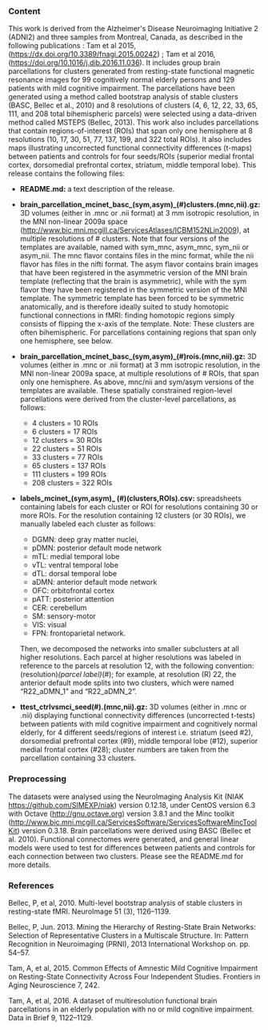 ### Content
This work is derived from the Alzheimer's Disease Neuroimaging Initiative 2 (ADNI2) and three samples from Montreal, Canada, as described in the following publications : Tam et al 2015, (https://dx.doi.org/10.3389/fnagi.2015.00242) ; Tam et al 2016, (https://doi.org/10.1016/j.dib.2016.11.036). It includes group brain parcellations for clusters generated from resting-state functional magnetic resonance images for 99 cognitively normal elderly persons and 129 patients with mild cognitive impairment. The parcellations have been generated using a method called bootstrap analysis of stable clusters (BASC, Bellec et al., 2010) and 8 resolutions of clusters (4, 6, 12, 22, 33, 65, 111, and 208 total bihemispheric parcels) were selected using a data-driven method called MSTEPS (Bellec, 2013). This work also includes parcellations that contain regions-of-interest (ROIs) that span only one hemisphere at 8 resolutions (10, 17, 30, 51, 77, 137, 199, and 322 total ROIs). It also includes maps illustrating uncorrected functional connectivity differences (t-maps) between patients and controls for four seeds/ROIs (superior medial frontal cortex, dorsomedial prefrontal cortex, striatum, middle temporal lobe).
This release contains the following files:
* **README.md:** a text description of the release.
* **brain_parcellation_mcinet_basc_(sym,asym)_(#)clusters.(mnc,nii).gz:** 3D volumes (either in .mnc or .nii format) at 3 mm isotropic resolution, in the MNI non-linear 2009a space (http://www.bic.mni.mcgill.ca/ServicesAtlases/ICBM152NLin2009), at multiple resolutions of # clusters. Note that four versions of the templates are available, named with sym_mnc, asym_mnc, sym_nii or asym_nii. The mnc flavor contains files in the minc format, while the nii flavor has files in the nifti format. The asym flavor contains brain images that have been registered in the asymmetric version of the MNI brain template (reflecting that the brain is asymmetric), while with the sym flavor they have been registered in the symmetric version of the MNI template. The symmetric template has been forced to be symmetric anatomically, and is therefore ideally suited to study homotopic functional connections in fMRI: finding homotopic regions simply consists of flipping the x-axis of the template. Note: These clusters are often bihemispheric. For parcellations containing regions that span only one hemisphere, see below.
* **brain_parcellation_mcinet_basc_(sym,asym)_(#)rois.(mnc,nii).gz:** 3D volumes (either in .mnc or .nii format) at 3 mm isotropic resolution, in the MNI non-linear 2009a space, at multiple resolutions of # ROIs, that span only one hemisphere. As above, mnc/nii and sym/asym versions of the templates are available. These spatially constrained region-level parcellations were derived from the cluster-level parcellations, as follows:
  * 4 clusters = 10 ROIs
  * 6 clusters = 17 ROIs
  * 12 clusters = 30 ROIs
  * 22 clusters = 51 ROIs
  * 33 clusters = 77 ROIs
  * 65 clusters = 137 ROIs
  * 111 clusters = 199 ROIs
  * 208 clusters = 322 ROIs
* **labels_mcinet_(sym,asym)_ (#)(clusters,ROIs).csv:** spreadsheets containing labels for each cluster or ROI for resolutions containing 30 or more ROIs. For the resolution containing 12 clusters (or 30 ROIs), we manually labeled each cluster as follows:
  * DGMN: deep gray matter nuclei, 
  * pDMN: posterior default mode network
  * mTL: medial temporal lobe 
  * vTL: ventral temporal lobe
  * dTL: dorsal temporal lobe 
  * aDMN: anterior default mode network
  * OFC: orbitofrontal cortex 
  * pATT: posterior attention
  * CER: cerebellum
  * SM: sensory-motor
  * VIS: visual
  * FPN: frontoparietal network. 
  
  Then, we decomposed the networks into smaller subclusters at all higher resolutions. Each parcel at higher resolutions was labeled in reference to the parcels at resolution 12, with the following convention: (resolution)_(parcel label)_(#); for example, at resolution (R) 22, the anterior default mode splits into two clusters, which were named “R22_aDMN_1” and “R22_aDMN_2”.
* **ttest_ctrlvsmci_seed(#).(mnc,nii).gz:** 3D volumes (either in .mnc or .nii) displaying functional connectivity differences (uncorrected t-tests) between patients with mild cognitive impairment and cognitively normal elderly, for 4 different seeds/regions of interest i.e. striatum (seed #2), dorsomedial prefrontal cortex (#9), middle temporal lobe (#12), superior medial frontal cortex (#28); cluster numbers are taken from the parcellation containing 33 clusters.
### Preprocessing
The datasets were analysed using the NeuroImaging Analysis Kit (NIAK https://github.com/SIMEXP/niak) version 0.12.18, under CentOS version 6.3 with Octave (http://gnu.octave.org) version 3.8.1 and the Minc toolkit (http://www.bic.mni.mcgill.ca/ServicesSoftware/ServicesSoftwareMincToolKit) version 0.3.18. Brain parcellations were derived using BASC (Bellec et al. 2010). Functional connectomes were generated, and general linear models were used to test for differences between patients and controls for each connection between two clusters. Please see the README.md for more details. 
### References
Bellec, P, et al, 2010. Multi-level bootstrap analysis of stable clusters in resting-state fMRI. NeuroImage 51 (3), 1126–1139.

Bellec, P, Jun. 2013. Mining the Hierarchy of Resting-State Brain Networks: Selection of Representative Clusters in a Multiscale Structure. In: Pattern Recognition in Neuroimaging (PRNI), 2013 International Workshop on. pp. 54–57.

Tam, A, et al, 2015. Common Effects of Amnestic Mild Cognitive Impairment on Resting-State Connectivity Across Four Independent Studies. Frontiers in Aging Neuroscience 7, 242.

Tam, A, et al, 2016. A dataset of multiresolution functional brain parcellations in an elderly population with no or mild cognitive impairment. Data in Brief 9, 1122–1129.

